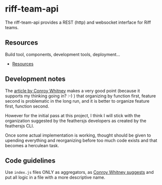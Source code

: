 # riff-team-api

The riff-team-api provides a REST (http) and websocket interface for Riff teams.


## Resources

Build tool, components, development tools, deployment...
- [Resources][]

[Resources]: <./docs/resources.md> "riff-team-api resource doc"

## Development notes

The [article by Conroy Whitney][proj-org-article] makes a very good point (because it supports my
thinking going in? :-) ) that organizing by function first, feature second is problematic
in the long run, and it is better to organize feature first, function second.

However for the initial pass at this project, I think I will stick with the organization
suggested by the feathersjs developers as created by the feathersjs CLI.

Once some actual implementation is working, thought should be given to upending everything
and reorganizing before too much code exists and that becomes a herculean task.

[proj-org-article]: <https://alligator.io/react/index-js-public-interfaces/>

## Code guidelines

Use `index.js` files ONLY as aggregators, as [Conroy Whitney suggests][using-indexjs] and
put all logic in a file with a more descriptive name.

[using-indexjs]: <https://alligator.io/react/index-js-public-interfaces/#using-indexjs>
